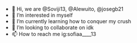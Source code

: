 - 👋 Hi, we are @Soviji13, @Alewuito, @josegb21
- 👀 I’m interested in myself
- 🌱 I’m currently learning how to conquer my crush
- 💞️ I’m looking to collaborate on idk
- 📫 How to reach me ig:sofiaa____13

<!---
josegb21/josegb21 is a ✨ special ✨ repository because its `README.md` (this file) appears on your GitHub profile.
You can click the Preview link to take a look at your changes.
--->
